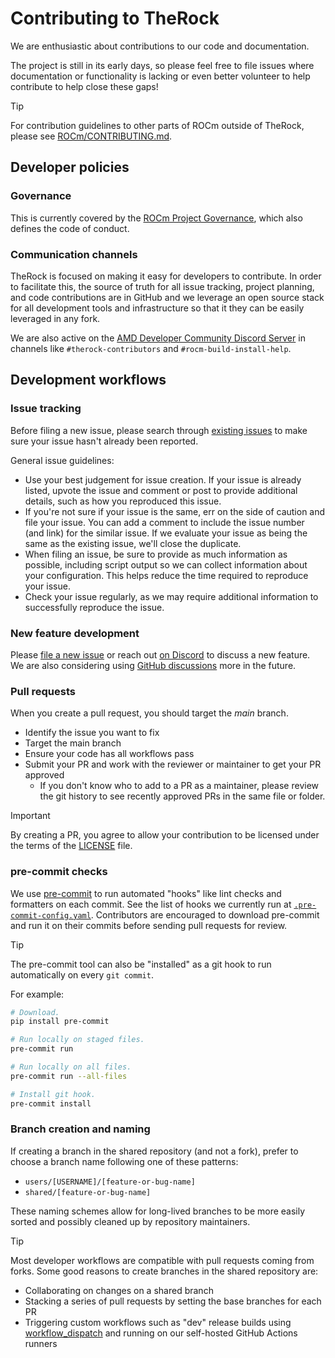# Contributing to TheRock

We are enthusiastic about contributions to our code and documentation.

The project is still in its early days, so please feel free to file issues where documentation or
functionality is lacking or even better volunteer to help contribute to help close these gaps!

> [!TIP]
> For contribution guidelines to other parts of ROCm outside of TheRock, please see
> [ROCm/CONTRIBUTING.md](https://github.com/ROCm/ROCm/blob/develop/CONTRIBUTING.md).

## Developer policies

### Governance

This is currently covered by the
[ROCm Project Governance](https://github.com/ROCm/ROCm/blob/develop/GOVERNANCE.md),
which also defines the code of conduct.

### Communication channels

TheRock is focused on making it easy for developers to contribute. In order to facilitate this,
the source of truth for all issue tracking, project planning, and code contributions are in GitHub and
we leverage an open source stack for all development tools and infrastructure so that it they can be
easily leveraged in any fork.

We are also active on the [AMD Developer Community Discord Server](https://discord.com/invite/amd-dev)
in channels like `#therock-contributors` and `#rocm-build-install-help`.

## Development workflows

### Issue tracking

Before filing a new issue, please search through
[existing issues](https://github.com/ROCm/TheRock/issues) to make sure your issue hasn't
already been reported.

General issue guidelines:

- Use your best judgement for issue creation. If your issue is already listed, upvote the issue and
  comment or post to provide additional details, such as how you reproduced this issue.
- If you're not sure if your issue is the same, err on the side of caution and file your issue.
  You can add a comment to include the issue number (and link) for the similar issue. If we evaluate
  your issue as being the same as the existing issue, we'll close the duplicate.
- When filing an issue, be sure to provide as much information as possible, including script output so
  we can collect information about your configuration. This helps reduce the time required to
  reproduce your issue.
- Check your issue regularly, as we may require additional information to successfully reproduce the
  issue.

### New feature development

Please [file a new issue](https://github.com/ROCm/TheRock/issues) or reach out
[on Discord](https://discord.com/invite/amd-dev) to discuss a new feature. We
are also considering using
[GitHub discussions](https://github.com/ROCm/TheRock/discussions) more in the future.

### Pull requests

When you create a pull request, you should target the *main* branch.

- Identify the issue you want to fix
- Target the main branch
- Ensure your code has all workflows pass
- Submit your PR and work with the reviewer or maintainer to get your PR approved
  - If you don't know who to add to a PR as a maintainer, please review the git history to see recently approved PRs in the same file or folder.

> [!IMPORTANT]
> By creating a PR, you agree to allow your contribution to be licensed under the
> terms of the [LICENSE](LICENSE) file.

### pre-commit checks

We use [pre-commit](https://pre-commit.com/) to run automated "hooks" like lint
checks and formatters on each commit. See the list of hooks we currently
run at [`.pre-commit-config.yaml`](.pre-commit-config.yaml). Contributors are
encouraged to download pre-commit and run it on their commits before sending
pull requests for review.

> [!TIP]
> The pre-commit tool can also be "installed" as a git hook to run automatically
> on every `git commit`.

For example:

```bash
# Download.
pip install pre-commit

# Run locally on staged files.
pre-commit run

# Run locally on all files.
pre-commit run --all-files

# Install git hook.
pre-commit install
```

### Branch creation and naming

If creating a branch in the shared repository (and not a fork), prefer to choose
a branch name following one of these patterns:

- `users/[USERNAME]/[feature-or-bug-name]`
- `shared/[feature-or-bug-name]`

These naming schemes allow for long-lived branches to be more easily sorted and
possibly cleaned up by repository maintainers.

> [!TIP]
> Most developer workflows are compatible with pull requests coming from forks.
> Some good reasons to create branches in the shared repository are:
>
> - Collaborating on changes on a shared branch
> - Stacking a series of pull requests by setting the base branches for each PR
> - Triggering custom workflows such as "dev" release builds using
>   [workflow_dispatch](https://docs.github.com/en/actions/how-tos/manage-workflow-runs/manually-run-a-workflow)
>   and running on our self-hosted GitHub Actions runners
